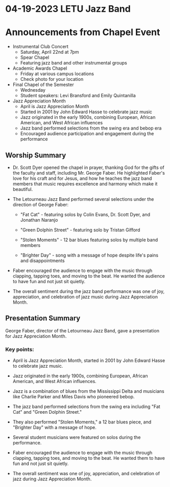 # 04-19-2023 LETU Jazz Band



# Announcements from Chapel Event

- Instrumental Club Concert
  - Saturday, April 22nd at 7pm
  - Spear Chapel 
  - Featuring jazz band and other instrumental groups
- Academic Awards Chapel
  - Friday at various campus locations
  - Check photo for your location
- Final Chapel of the Semester
  - Wednesday 
  - Student speakers: Levi Bransford and Emily Quintanilla
- Jazz Appreciation Month
  - April is Jazz Appreciation Month
  - Started in 2001 by John Edward Hasse to celebrate jazz music
  - Jazz originated in the early 1900s, combining European, African American, and West African influences
  - Jazz band performed selections from the swing era and bebop era
  - Encouraged audience participation and engagement during the performance


## Worship Summary

- Dr. Scott Dyer opened the chapel in prayer, thanking God for the gifts of the faculty and staff, including Mr. George Faber. He highlighted Faber's love for his craft and for Jesus, and how he teaches the jazz band members that music requires excellence and harmony which make it beautiful. 

- The Letourneau Jazz Band performed several selections under the direction of George Faber:

  - "Fat Cat" - featuring solos by Colin Evans, Dr. Scott Dyer, and Jonathan Naranjo
  
  - "Green Dolphin Street" - featuring solo by Tristan Gifford
  
  - "Stolen Moments" - 12 bar blues featuring solos by multiple band members 
  
  - "Brighter Day" - song with a message of hope despite life's pains and disappointments
  
- Faber encouraged the audience to engage with the music through clapping, tapping toes, and moving to the beat. He wanted the audience to have fun and not just sit quietly.

- The overall sentiment during the jazz band performance was one of joy, appreciation, and celebration of jazz music during Jazz Appreciation Month.


## Presentation Summary

George Faber, director of the Letourneau Jazz Band, gave a presentation for Jazz Appreciation Month. 

### Key points:

- April is Jazz Appreciation Month, started in 2001 by John Edward Hasse to celebrate jazz music.

- Jazz originated in the early 1900s, combining European, African American, and West African influences. 

- Jazz is a combination of blues from the Mississippi Delta and musicians like Charlie Parker and Miles Davis who pioneered bebop.

- The jazz band performed selections from the swing era including "Fat Cat" and "Green Dolphin Street."

- They also performed "Stolen Moments," a 12 bar blues piece, and "Brighter Day" with a message of hope. 

- Several student musicians were featured on solos during the performance.

- Faber encouraged the audience to engage with the music through clapping, tapping toes, and moving to the beat. He wanted them to have fun and not just sit quietly.

- The overall sentiment was one of joy, appreciation, and celebration of jazz during Jazz Appreciation Month.